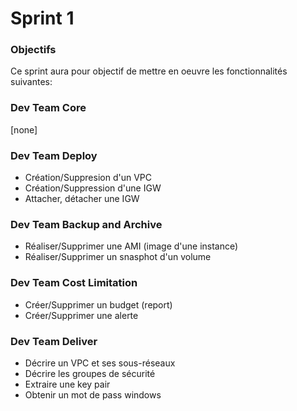# Sprint 1

### Objectifs <a href="#objectif" id="objectif"></a>

Ce sprint aura pour objectif de mettre en oeuvre les fonctionnalités suivantes:

### Dev Team Core

\[none]

### Dev Team Deploy

* Création/Suppresion d'un VPC
* Création/Suppression d'une IGW
* Attacher, détacher une IGW

### Dev Team Backup and Archive

* Réaliser/Supprimer une AMI (image d'une instance)
* Réaliser/Supprimer un snasphot d'un volume

### Dev Team Cost Limitation

* Créer/Supprimer un budget (report)
* Créer/Supprimer une alerte

### Dev Team Deliver

* Décrire un VPC et ses sous-réseaux
* Décrire les groupes de sécurité
* Extraire une key pair
* Obtenir un mot de pass windows

